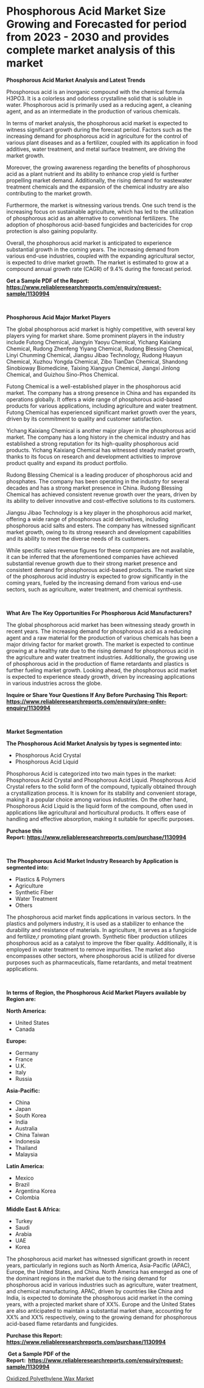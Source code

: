 <p><h1>Phosphorous Acid Market Size Growing and Forecasted for period from 2023 - 2030 and provides complete market analysis of this market</h1></p><p><strong>Phosphorous Acid Market Analysis and Latest Trends</strong></p>
<p><p>Phosphorous acid is an inorganic compound with the chemical formula H3PO3. It is a colorless and odorless crystalline solid that is soluble in water. Phosphorous acid is primarily used as a reducing agent, a cleaning agent, and as an intermediate in the production of various chemicals.</p><p>In terms of market analysis, the phosphorous acid market is expected to witness significant growth during the forecast period. Factors such as the increasing demand for phosphorous acid in agriculture for the control of various plant diseases and as a fertilizer, coupled with its application in food additives, water treatment, and metal surface treatment, are driving the market growth.</p><p>Moreover, the growing awareness regarding the benefits of phosphorous acid as a plant nutrient and its ability to enhance crop yield is further propelling market demand. Additionally, the rising demand for wastewater treatment chemicals and the expansion of the chemical industry are also contributing to the market growth.</p><p>Furthermore, the market is witnessing various trends. One such trend is the increasing focus on sustainable agriculture, which has led to the utilization of phosphorous acid as an alternative to conventional fertilizers. The adoption of phosphorous acid-based fungicides and bactericides for crop protection is also gaining popularity.</p><p>Overall, the phosphorous acid market is anticipated to experience substantial growth in the coming years. The increasing demand from various end-use industries, coupled with the expanding agricultural sector, is expected to drive market growth. The market is estimated to grow at a compound annual growth rate (CAGR) of 9.4% during the forecast period.</p></p>
<p><strong>Get a Sample PDF of the Report:&nbsp; <a href="https://www.reliableresearchreports.com/enquiry/request-sample/1130994">https://www.reliableresearchreports.com/enquiry/request-sample/1130994</a></strong></p>
<p>&nbsp;</p>
<p><strong>Phosphorous Acid Major Market Players</strong></p>
<p><p>The global phosphorous acid market is highly competitive, with several key players vying for market share. Some prominent players in the industry include Futong Chemical, Jiangyin Yaoyu Chemical, Yichang Kaixiang Chemical, Rudong Zhenfeng Yiyang Chemical, Rudong Blessing Chemical, Linyi Chunming Chemical, Jiangsu Jibao Technology, Rudong Huayun Chemical, Xuzhou Yongda Chemical, Zibo TianDan Chemical, Shandong Sinobioway Biomedicine, Taixing Xiangyun Chemical, Jiangxi Jinlong Chemical, and Guizhou Sino-Phos Chemical.</p><p>Futong Chemical is a well-established player in the phosphorous acid market. The company has a strong presence in China and has expanded its operations globally. It offers a wide range of phosphorous acid-based products for various applications, including agriculture and water treatment. Futong Chemical has experienced significant market growth over the years, driven by its commitment to quality and customer satisfaction.</p><p>Yichang Kaixiang Chemical is another major player in the phosphorous acid market. The company has a long history in the chemical industry and has established a strong reputation for its high-quality phosphorous acid products. Yichang Kaixiang Chemical has witnessed steady market growth, thanks to its focus on research and development activities to improve product quality and expand its product portfolio.</p><p>Rudong Blessing Chemical is a leading producer of phosphorous acid and phosphates. The company has been operating in the industry for several decades and has a strong market presence in China. Rudong Blessing Chemical has achieved consistent revenue growth over the years, driven by its ability to deliver innovative and cost-effective solutions to its customers.</p><p>Jiangsu Jibao Technology is a key player in the phosphorous acid market, offering a wide range of phosphorous acid derivatives, including phosphorous acid salts and esters. The company has witnessed significant market growth, owing to its strong research and development capabilities and its ability to meet the diverse needs of its customers.</p><p>While specific sales revenue figures for these companies are not available, it can be inferred that the aforementioned companies have achieved substantial revenue growth due to their strong market presence and consistent demand for phosphorous acid-based products. The market size of the phosphorous acid industry is expected to grow significantly in the coming years, fueled by the increasing demand from various end-use sectors, such as agriculture, water treatment, and chemical synthesis.</p></p>
<p>&nbsp;</p>
<p><strong>What Are The Key Opportunities For Phosphorous Acid Manufacturers?</strong></p>
<p><p>The global phosphorous acid market has been witnessing steady growth in recent years. The increasing demand for phosphorous acid as a reducing agent and a raw material for the production of various chemicals has been a major driving factor for market growth. The market is expected to continue growing at a healthy rate due to the rising demand for phosphorous acid in the agriculture and water treatment industries. Additionally, the growing use of phosphorous acid in the production of flame retardants and plastics is further fueling market growth. Looking ahead, the phosphorous acid market is expected to experience steady growth, driven by increasing applications in various industries across the globe.</p></p>
<p><strong>Inquire or Share Your Questions If Any Before Purchasing This Report: <a href="https://www.reliableresearchreports.com/enquiry/pre-order-enquiry/1130994">https://www.reliableresearchreports.com/enquiry/pre-order-enquiry/1130994</a></strong></p>
<p>&nbsp;</p>
<p><strong>Market Segmentation</strong></p>
<p><strong>The Phosphorous Acid Market Analysis by types is segmented into:</strong></p>
<p><ul><li>Phosphorous Acid Crystal</li><li>Phosphorous Acid Liquid</li></ul></p>
<p><p>Phosphorous Acid is categorized into two main types in the market: Phosphorous Acid Crystal and Phosphorous Acid Liquid. Phosphorous Acid Crystal refers to the solid form of the compound, typically obtained through a crystallization process. It is known for its stability and convenient storage, making it a popular choice among various industries. On the other hand, Phosphorous Acid Liquid is the liquid form of the compound, often used in applications like agricultural and horticultural products. It offers ease of handling and effective absorption, making it suitable for specific purposes.</p></p>
<p><strong>Purchase this Report:&nbsp;<a href="https://www.reliableresearchreports.com/purchase/1130994">https://www.reliableresearchreports.com/purchase/1130994</a></strong></p>
<p>&nbsp;</p>
<p><strong>The Phosphorous Acid Market Industry Research by Application is segmented into:</strong></p>
<p><ul><li>Plastics & Polymers</li><li>Agriculture</li><li>Synthetic Fiber</li><li>Water Treatment</li><li>Others</li></ul></p>
<p><p>The phosphorous acid market finds applications in various sectors. In the plastics and polymers industry, it is used as a stabilizer to enhance the durability and resistance of materials. In agriculture, it serves as a fungicide and fertilize,r promoting plant growth. Synthetic fiber production utilizes phosphorous acid as a catalyst to improve the fiber quality. Additionally, it is employed in water treatment to remove impurities. The market also encompasses other sectors, where phosphorous acid is utilized for diverse purposes such as pharmaceuticals, flame retardants, and metal treatment applications.</p></p>
<p>&nbsp;</p>
<p><strong>In terms of Region, the Phosphorous Acid Market Players available by Region are:</strong></p>
<p>
    <p> <strong> North America: </strong>
        <ul>
            <li>United States</li>
            <li>Canada</li>
        </ul>
        </p> 
    <p> <strong> Europe: </strong>
        <ul>
            <li>Germany</li>
            <li>France</li>
            <li>U.K.</li>
            <li>Italy</li>
            <li>Russia</li>
        </ul>
        </p> 
    <p> <strong> Asia-Pacific: </strong>
        <ul>
            <li>China</li>
            <li>Japan</li>
            <li>South Korea</li>
            <li>India</li>
            <li>Australia</li>
            <li>China Taiwan</li>
            <li>Indonesia</li>
            <li>Thailand</li>
            <li>Malaysia</li>
        </ul>
        </p> 
    <p> <strong> Latin America: </strong>
        <ul>
            <li>Mexico</li>
            <li>Brazil</li>
            <li>Argentina Korea</li>
            <li>Colombia</li>
        </ul>
        </p> 
    <p> <strong> Middle East & Africa: </strong>
        <ul>
            <li>Turkey</li>
            <li>Saudi</li>
            <li>Arabia</li>
            <li>UAE</li>
            <li>Korea</li>
        </ul>
    </p>
    </p>
<p><p>The phosphorous acid market has witnessed significant growth in recent years, particularly in regions such as North America, Asia-Pacific (APAC), Europe, the United States, and China. North America has emerged as one of the dominant regions in the market due to the rising demand for phosphorous acid in various industries such as agriculture, water treatment, and chemical manufacturing. APAC, driven by countries like China and India, is expected to dominate the phosphorous acid market in the coming years, with a projected market share of XX%. Europe and the United States are also anticipated to maintain a substantial market share, accounting for XX% and XX% respectively, owing to the growing demand for phosphorous acid-based flame retardants and fungicides.</p></p>
<p><strong>Purchase this Report: <a href="https://www.reliableresearchreports.com/purchase/1130994">https://www.reliableresearchreports.com/purchase/1130994</a></strong></p>
<p>&nbsp;<strong>Get a Sample PDF of the Report:&nbsp;&nbsp;<a href="https://www.reliableresearchreports.com/enquiry/request-sample/1130994">https://www.reliableresearchreports.com/enquiry/request-sample/1130994</a></strong></p>
<p><strong></strong></p>
<p><p><a href="https://github.com/NorbertYates/Market-Research-Report-List-2/blob/main/oxidized-polyethylene-wax-market.md">Oxidized Polyethylene Wax Market</a></p></p>